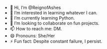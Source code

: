 - 👋 Hi, I’m @ReignofAshes
- 👀 I’m interested in learning whatever I can.
- 🌱 I’m currently learning Python.
- 💞️ I’m looking to collaborate on fun projects.
- 📫 How to reach me: DM.
- 😄 Pronouns: She/Her
- ⚡ Fun fact: Despite constant failure, I persist.

<!---
ReignofAshes/ReignofAshes is a ✨ special ✨ repository because its `README.md` (this file) appears on your GitHub profile.
You can click the Preview link to take a look at your changes.
--->
